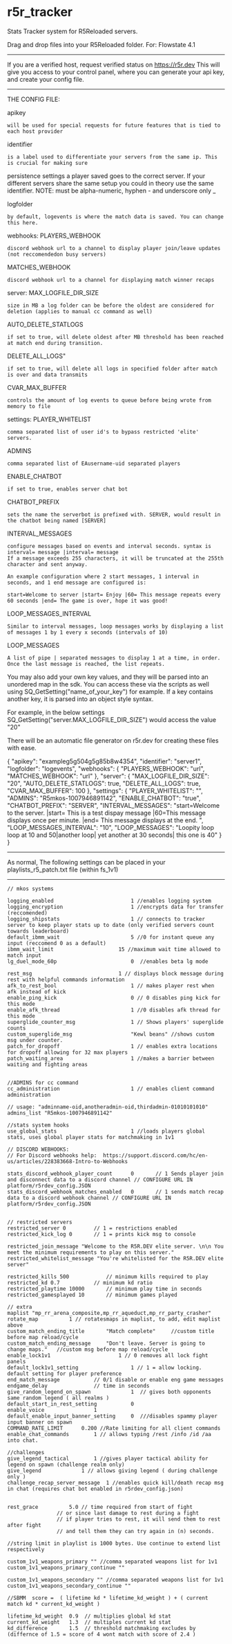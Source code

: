 # r5r_tracker
Stats Tracker system for R5Reloaded servers. 

Drag and drop files into your R5Reloaded folder. For: Flowstate 4.1

______________________________________________________________


If you are a verified host, request verified status on https://r5r.dev
This will give you access to your control panel, where you can generate your api key, and create your config file.

______________________________________________________________


THE CONFIG FILE:

apikey 
	
	will be used for special requests for future features that is tied to each host provider

identifier 

	is a label used to differentiate your servers from the same ip. This is crucial for making sure 
persistence settings a player saved goes to the correct server.  If your different servers share the same setup
you could in theory use the same identifier. NOTE: must be alpha-numeric, hyphen - and underscore only _


logfolder

	by default, logevents is where the match data is saved. You can change this here.

webhooks:
PLAYERS_WEBHOOK

	discord webhook url to a channel to display player join/leave updates (not reccomendedon busy servers)


MATCHES_WEBHOOK

	discord webhook url to a channel for displaying match winner recaps
server:
MAX_LOGFILE_DIR_SIZE

	size in MB a log folder can be before the oldest are considered for deletion (applies to manual cc command as well)

AUTO_DELETE_STATLOGS

	if set to true, will delete oldest after MB threshold has been reached at match end during transition. 

DELETE_ALL_LOGS"

	if set to true, will delete all logs in specified folder after match is over and data transmits

CVAR_MAX_BUFFER

	controls the amount of log events to queue before being wrote from memory to file

settings: 
PLAYER_WHITELIST
	
	comma separated list of user id's to bypass restricted 'elite' servers.

ADMINS

	comma separated list of EAusername-uid separated players

ENABLE_CHATBOT
        
	if set to true, enables server chat bot

CHATBOT_PREFIX 

	sets the name the serverbot is prefixed with. SERVER, would result in the chatbot being named [SERVER]

INTERVAL_MESSAGES

	configure messages based on events and interval seconds. syntax is   interval= message |interval= message
	If a message exceeds 255 characters, it will be truncated at the 255th character and sent anyway.

	An example configuration where 2 start messages, 1 interval in seconds, and 1 end message are configured is:

	start=Welcome to server |start= Enjoy |60= This message repeats every 60 seconds |end= The game is over, hope it was good!

LOOP_MESSAGES_INTERVAL

	Similar to interval messages, loop messages works by displaying a list of messages 1 by 1 every x seconds (intervals of 10)

LOOP_MESSAGES

	A list of pipe | separated messages to display 1 at a time, in order. Once the last message is reached, the list repeats. 




You may also add your own key values, and they will be parsed into an unordered map in the sdk. 
You can access these via the scripts as well using SQ_GetSetting("name_of_your_key") for example.
If a key contains another key, it is parsed into an object style syntax.

For example, in the below settings SQ_GetSetting("server.MAX_LOGFILE_DIR_SIZE") would access the value "20"

There will be an automatic file generator on r5r.dev for creating these files with ease. 

{
    "apikey": "exampleg5g504g5g85b8w4354",
    "identifier": "server1",
    "logfolder": "logevents",
    "webhooks": {
        "PLAYERS_WEBHOOK": "url",
        "MATCHES_WEBHOOK": "url"
    },
    "server": {
        "MAX_LOGFILE_DIR_SIZE": "20",
        "AUTO_DELETE_STATLOGS": true,
        "DELETE_ALL_LOGS": true,
        "CVAR_MAX_BUFFER": 100
    },
    "settings": {
	"PLAYER_WHITELIST": "",
	"ADMINS": "R5mkos-1007946891142",
       	"ENABLE_CHATBOT": "true",
        	"CHATBOT_PREFIX": "SERVER",
        	"INTERVAL_MESSAGES": "start=Welcome to the server. |start= This is a test dispay message |60=This message displays once per minute. |end= This message displays at the end. ",
        "LOOP_MESSAGES_INTERVAL": "10",
        "LOOP_MESSAGES": "Loopity loop loop at 10 and 50|another loop|  yet another at 30 seconds| this one is 40"
    }
}



______________________________________________________________________
As normal, 
The following settings can be placed in your playlists_r5_patch.txt file (within fs_1v1)
______________________________________________________________________


	// mkos systems

	logging_enabled 						1 //enables logging system
	logging_encryption						1 //encrypts data for transfer (reccomended)
	logging_shipstats 						1 // connects to tracker server to keep player stats up to date (only verified servers count towards leaderboard)
	default_ibmm_wait						5 //0 for instant queue any input (reccomend 0 as a default)
	ibmm_wait_limit						15 //maximum wait time allowed to match input
	lg_duel_mode_60p						0  //enables beta lg mode
				
	rest_msg							1 // displays block message during rest with helpful commands information
	afk_to_rest_bool						1 // makes player rest when afk instead of kick
	enable_ping_kick						0 // 0 disables ping kick for this mode
	enable_afk_thread 						1 //0 disables afk thread for this mode
	superglide_counter_msg					1 // Shows players' superglide counts
	custom_superglide_msg					"Kewl beans" //shows custom msg under counter.
	patch_for_dropoff						1 // enables extra locations for dropoff allowing for 32 max players
	patch_waiting_area						1 //makes a barrier between waiting and fighting areas
	
	
	//ADMINS for cc command
	cc_administration						1 // enables client command administration	
	
	// usage: "adminname-oid,anotheradmin-oid,thirdadmin-01010101010"
	admins_list "R5mkos-1007946891142"

	//stats system hooks
	use_global_stats						1 //loads players global stats, uses global player stats for matchmaking in 1v1
		
	// DISCORD WEBHOOKS:
	// For Discord webhooks help:  https://support.discord.com/hc/en-us/articles/228383668-Intro-to-Webhooks
        
	stats_discord_webhook_player_count		0 		// 1 Sends player join and disconnect data to a discord channel // CONFIGURE URL IN platform/r5rdev_config.JSON
	stats_discord_webhook_matches_enabled	0 		// 1 sends match recap data to a discord webhook channel // CONFIGURE URL IN platform/r5rdev_config.JSON


	// restricted servers
	restricted_server 0			// 1 = restrictions enabled
	restricted_kick_log 0		// 1 = prints kick msg to console
	
	restricted_join_message "Welcome to the R5R.DEV elite server. \n\n You meet the minimum requirements to play on this server."
	restricted_whitelist_message "You're whitelisted for the R5R.DEV elite server"
	
	restricted_kills 500			// minimum kills required to play
	restricted_kd 0.7  			// minimum kd ratio
	restricted_playtime 10000 		// minimum play time in seconds
	restricted_gamesplayed 10 		// minimum games played

	// extra
	maplist "mp_rr_arena_composite,mp_rr_aqueduct,mp_rr_party_crasher"
	rotate_map 			1 // rotatesmaps in maplist, to add, edit maplist above
	custom_match_ending_title		"Match complete"	 //custom title before map reload/cycle
	custom_match_ending_message		"Don't leave. Server is going to change maps."	 //custom msg before map reload/cycle	
	enable_lock1v1						1 // 0 removes all lock fight panels
	default_lock1v1_setting					1 // 1 = allow locking.  default setting for player preference
	end_match_message			// 0/1 disable or enable eng game messages
	endgame_delay 				// time in seconds 
	give_random_legend_on_spawn             1  // gives both opponents same random legend ( all realms )
	default_start_in_rest_setting			0
	enable_voice				1
	default_enable_input_banner_setting     0  ///disables spammy player input banner on spawn
	COMMAND_RATE_LIMIT		0.200 //Rate limiting for all client commands
	enable_chat_commands		1 // allows typing /rest /info /id /aa  into chat. 
	
	//challenges
	give_legend_tactical		1 //gives player tactical ability for legend on spawn (challenge realm only)
	give_legend 			1 // allows giving legend ( during challenge only )
	challenge_recap_server_message	1 //enables quick kill/death recap msg in chat (requires chat bot enabled in r5rdev_config.json)


	rest_grace 			5.0 // time required from start of fight 
					// or since last damage to rest during a fight 
					// if player tries to rest, it will send them to rest after fight 
					// and tell them they can try again in (n) seconds. 
	
	//string limit in playlist is 1000 bytes. Use continue to extend list respectively

	custom_1v1_weapons_primary "" //comma separated weapons list for 1v1
	custom_1v1_weapons_primary_continue ""

	custom_1v1_weapons_secondary "" //comma separated weapons list for 1v1
	custom_1v1_weapons_secondary_continue "" 
	
	//SBMM  score =  ( lifetime kd * lifetime_kd_weight ) + ( current match kd * current_kd_weight )

	lifetime_kd_weight 	0.9  // multiplies global kd stat
	current_kd_weight 	1.3	 // multiples current kd stat
	kd_difference		1.5  // threshold matchmaking excludes by (differnce of 1.5 = score of 4 wont match with score of 2.4 )
